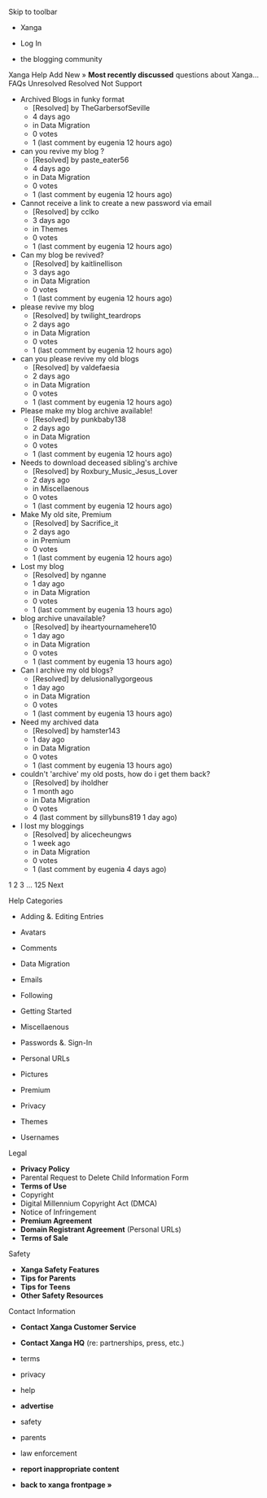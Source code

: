 Skip to toolbar

*   Xanga

*   Log In

*   the blogging community

Xanga Help Add New » **Most recently discussed** questions about Xanga… FAQs Unresolved Resolved Not Support

*   Archived Blogs in funky format
    *   \[Resolved\] by TheGarbersofSeville
    *   4 days ago
    *   in Data Migration
    *   0 votes
    *   1 (last comment by eugenia 12 hours ago)
*   can you revive my blog ?
    *   \[Resolved\] by paste\_eater56
    *   4 days ago
    *   in Data Migration
    *   0 votes
    *   1 (last comment by eugenia 12 hours ago)
*   Cannot receive a link to create a new password via email
    *   \[Resolved\] by cclko
    *   3 days ago
    *   in Themes
    *   0 votes
    *   1 (last comment by eugenia 12 hours ago)
*   Can my blog be revived?
    *   \[Resolved\] by kaitlinellison
    *   3 days ago
    *   in Data Migration
    *   0 votes
    *   1 (last comment by eugenia 12 hours ago)
*   please revive my blog
    *   \[Resolved\] by twilight\_teardrops
    *   2 days ago
    *   in Data Migration
    *   0 votes
    *   1 (last comment by eugenia 12 hours ago)
*   can you please revive my old blogs
    *   \[Resolved\] by valdefaesia
    *   2 days ago
    *   in Data Migration
    *   0 votes
    *   1 (last comment by eugenia 12 hours ago)
*   Please make my blog archive available!
    *   \[Resolved\] by punkbaby138
    *   2 days ago
    *   in Data Migration
    *   0 votes
    *   1 (last comment by eugenia 12 hours ago)
*   Needs to download deceased sibling's archive
    *   \[Resolved\] by Roxbury\_Music\_Jesus\_Lover
    *   2 days ago
    *   in Miscellaenous
    *   0 votes
    *   1 (last comment by eugenia 12 hours ago)
*   Make My old site, Premium
    *   \[Resolved\] by Sacrifice\_it
    *   2 days ago
    *   in Premium
    *   0 votes
    *   1 (last comment by eugenia 12 hours ago)
*   Lost my blog
    *   \[Resolved\] by nganne
    *   1 day ago
    *   in Data Migration
    *   0 votes
    *   1 (last comment by eugenia 13 hours ago)
*   blog archive unavailable?
    *   \[Resolved\] by iheartyournamehere10
    *   1 day ago
    *   in Data Migration
    *   0 votes
    *   1 (last comment by eugenia 13 hours ago)
*   Can I archive my old blogs?
    *   \[Resolved\] by delusionallygorgeous
    *   1 day ago
    *   in Data Migration
    *   0 votes
    *   1 (last comment by eugenia 13 hours ago)
*   Need my archived data
    *   \[Resolved\] by hamster143
    *   1 day ago
    *   in Data Migration
    *   0 votes
    *   1 (last comment by eugenia 13 hours ago)
*   couldn't 'archive' my old posts, how do i get them back?
    *   \[Resolved\] by iholdher
    *   1 month ago
    *   in Data Migration
    *   0 votes
    *   4 (last comment by sillybuns819 1 day ago)
*   I lost my bloggings
    *   \[Resolved\] by alicecheungws
    *   1 week ago
    *   in Data Migration
    *   0 votes
    *   1 (last comment by eugenia 4 days ago)

1 2 3 ... 125 Next

Help Categories

*   Adding &. Editing Entries
*   Avatars
*   Comments
*   Data Migration
*   Emails
*   Following
*   Getting Started
*   Miscellaenous

*   Passwords &. Sign-In
*   Personal URLs
*   Pictures
*   Premium
*   Privacy
*   Themes
*   Usernames

Legal

*   **Privacy Policy**
*   Parental Request to Delete Child Information Form
*   **Terms of Use**
*   Copyright
*   Digital Millennium Copyright Act (DMCA)
*   Notice of Infringement
*   **Premium Agreement**
*   **Domain Registrant Agreement** (Personal URLs)
*   **Terms of Sale**

Safety

*   **Xanga Safety Features**
*   **Tips for Parents**
*   **Tips for Teens**
*   **Other Safety Resources**

Contact Information

*   **Contact Xanga Customer Service**
*   **Contact Xanga HQ** (re: partnerships, press, etc.)

*   terms
*   privacy
*   help
*   **advertise**

*   safety
*   parents
*   law enforcement
*   **report inappropriate content**

*   **back to xanga frontpage »**